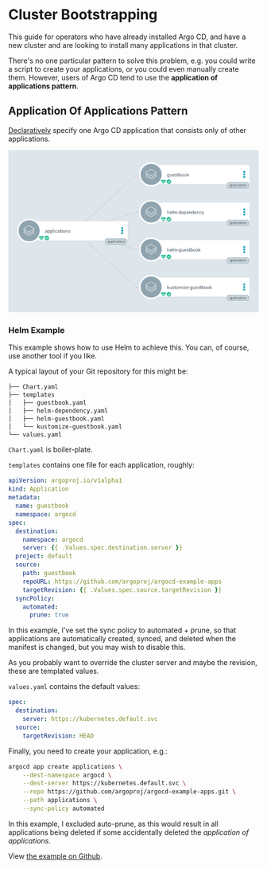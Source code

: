 # Cluster Bootstrapping

This guide for operators who have already installed Argo CD, and have a new cluster and are looking to install many applications in that cluster.

There's no one particular pattern to solve this problem, e.g. you could write a script to create your applications, or you could even manually create them. However, users of Argo CD tend to use the **application of applications pattern**.

## Application Of Applications Pattern

[Declaratively](declarative-setup.md) specify one Argo CD application that consists only of other applications.

![Application of Applications](../assets/application-of-applications.png)

### Helm Example

This example shows how to use Helm to achieve this. You can, of course, use another tool if you like.

A typical layout of your Git repository for this might be:

```
├── Chart.yaml
├── templates
│   ├── guestbook.yaml
│   ├── helm-dependency.yaml
│   ├── helm-guestbook.yaml
│   └── kustomize-guestbook.yaml
└── values.yaml
```

`Chart.yaml` is boiler-plate.

`templates` contains one file for each application, roughly:

```yaml
apiVersion: argoproj.io/v1alpha1
kind: Application
metadata:
  name: guestbook
  namespace: argocd
spec:
  destination:
    namespace: argocd
    server: {{ .Values.spec.destination.server }}
  project: default
  source:
    path: guestbook
    repoURL: https://github.com/argoproj/argocd-example-apps
    targetRevision: {{ .Values.spec.source.targetRevision }}
  syncPolicy:
    automated:
      prune: true
``` 

In this example, I've set the sync policy to automated + prune, so that applications are automatically created, synced, and deleted when the manifest is changed, but you may wish to disable this.

As you probably want to override the cluster server and maybe the revision, these are templated values.

`values.yaml` contains the default values:

```yaml
spec:
  destination:
    server: https://kubernetes.default.svc
  source:
    targetRevision: HEAD
```

Finally, you need to create your application, e.g.:

```bash
argocd app create applications \
    --dest-namespace argocd \
    --dest-server https://kubernetes.default.svc \
    --repo https://github.com/argoproj/argocd-example-apps.git \
    --path applications \
    --sync-policy automated 
```

In this example, I excluded auto-prune, as this would result in all applications being deleted if some accidentally deleted the *application of applications*.

View [the example on Github](https://github.com/argoproj/argocd-example-apps/tree/master/applications).
